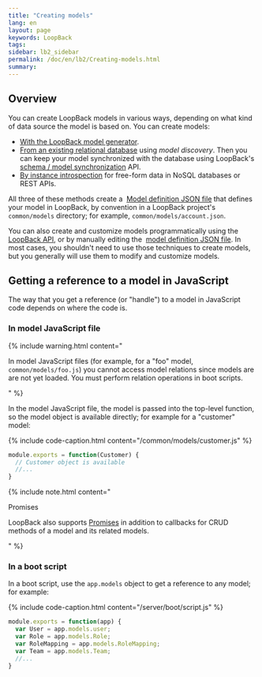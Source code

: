 ```yaml
---
title: "Creating models"
lang: en
layout: page
keywords: LoopBack
tags:
sidebar: lb2_sidebar
permalink: /doc/en/lb2/Creating-models.html
summary:
---
```


## Overview

You can create LoopBack models in various ways, depending on what kind of data source the model is based on.
You can create models:

* [With the LoopBack model generator](/doc/{{page.lang}}/lb2/Using-the-model-generator.html).
* [From an existing relational database](/doc/{{page.lang}}/lb2/Discovering-models-from-relational-databases.html) using _model discovery_.
  Then you can keep your model synchronized with the database using LoopBack's 
  [schema / model synchronization](/doc/{{page.lang}}/lb2/Creating-a-database-schema-from-models.html) API.
* [By instance introspection](/doc/{{page.lang}}/lb2/Creating-models-from-unstructured-data.html) for free-form data in NoSQL databases or REST APIs.

All three of these methods create a 
[Model definition JSON file](/doc/{{page.lang}}/lb2/Model-definition-JSON-file.html) that defines your model in LoopBack,
by convention in a LoopBack project's `common/models` directory; for example, `common/models/account.json`.

You can also create and customize models programmatically using the 
[LoopBack API](http://apidocs.strongloop.com/loopback/#loopback-createmodel), or by manually editing the 
[model definition JSON file](/doc/{{page.lang}}/lb2/Model-definition-JSON-file.html).
In most cases, you shouldn't need to use those techniques to create models, but you generally will use them to modify and customize models.

## Getting a reference to a model in JavaScript

The way that you get a reference (or "handle") to a model in JavaScript code depends on where the code is.

### In model JavaScript file

{% include warning.html content="

In model JavaScript files (for example, for a \"foo\" model, `common/models/foo.js`) you cannot access model relations since models are are not yet loaded.
You must perform relation operations in boot scripts.

" %}

In the model JavaScript file, the model is passed into the top-level function, so the model object is available directly; for example for a "customer" model:

{% include code-caption.html content="/common/models/customer.js" %}
```javascript
module.exports = function(Customer) {
  // Customer object is available 
  //...
}
```

{% include note.html content="

Promises

LoopBack also supports [Promises](https://www.promisejs.org/) in addition to callbacks for CRUD methods of a model and its related models.

" %}

### In a boot script

In a boot script, use the `app.models` object to get a reference to any model; for example:

{% include code-caption.html content="/server/boot/script.js" %}
```javascript
module.exports = function(app) {
  var User = app.models.user;
  var Role = app.models.Role;
  var RoleMapping = app.models.RoleMapping;
  var Team = app.models.Team;
  //...
}
```